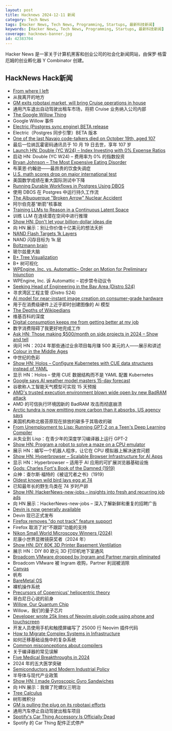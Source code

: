```yaml
---
layout: post
title: Hacknews 2024-12-11 新闻
category: Tech News
tags: [Hacker News, Tech News, Programming, Startups, 最新科技新闻]
keywords: [Hacker News, Tech News, Programming, Startups, 最新科技新闻]
coverage: hacknews-banner.jpg
id: 42383704
---
```


Hacker News 是一家关于计算机黑客和创业公司的社会化新闻网站，由保罗·格雷厄姆的创业孵化器 Y Combinator 创建。

## HackNews Hack新闻

- [From where I left](https://antirez.com/news/144)
- 从我离开的地方
- [GM exits robotaxi market, will bring Cruise operations in house](https://www.cnbc.com/2024/12/10/gm-halts-funding-of-robotaxi-development-by-cruise.html)
- 通用汽车退出自动驾驶出租车市场，将把 Cruise 业务纳入公司内部
- [The Google Willow Thing](https://scottaaronson.blog/?p=8525)
- Google Willow 事件
- [Electric (Postgres sync engine) BETA release](https://electric-sql.com/blog/2024/12/10/electric-beta-release)
- Electric（Postgres 同步引擎）BETA 版本
- [One of the last Navajo code-talkers died on October 19th, aged 107](https://www.economist.com/obituary/2024/12/05/john-kinsel-used-his-own-language-to-fool-the-japanese)
- 最后一位纳瓦霍密码通讯员于 10 月 19 日去世，享年 107 岁
- [Launch HN: Double (YC W24) – Index Investing with 0% Expense Ratios]()
- 启动 HN: Double (YC W24) – 费用率为 0% 的指数投资
- [Bryan Johnson – The Most Expensive Eating Disorder](https://desmolysium.com/bryan-johnson-the-worlds-most-expensive-eating-disorder/)
- 布莱恩·约翰逊——最昂贵的饮食失调症
- [U.S. math scores drop on major international test](https://www.chalkbeat.org/2024/12/04/timss-international-test-result-us-math-scores-decline-post-pandemic/)
- 美国数学成绩在重大国际测试中下降
- [Running Durable Workflows in Postgres Using DBOS](https://supabase.com/blog/durable-workflows-in-postgres-dbos)
- 使用 DBOS 在 Postgres 中运行持久工作流
- [The Albuquerque "Broken Arrow" Nuclear Accident](https://lflank.wordpress.com/2024/12/10/the-albuquerque-broken-arrow-nuclear-accident/)
- 阿尔伯克基“断箭”核事故
- [Training LLMs to Reason in a Continuous Latent Space](https://arxiv.org/abs/2412.06769)
- 训练 LLM 在连续潜在空间中进行推理
- [Show HN: Don't let your billion-dollar ideas die](https://ideaharbor.xyz)
- 向 HN 展示：别让你价值十亿美元的想法夭折
- [NAND Flash Targets 1k Layers](https://semiengineering.com/nand-flash-targets-1000-layers/)
- NAND 闪存目标为 1k 层
- [Boltzmann brain](https://en.wikipedia.org/wiki/Boltzmann_brain)
- 玻尔兹曼大脑
- [B+ Tree Visualization](https://www.cs.usfca.edu/~galles/visualization/BPlusTree.html)
- B+ 树可视化
- [WPEngine, Inc. vs. Automattic– Order on Motion for Preliminary Injunction](https://www.courtlistener.com/docket/69221176/64/wpengine-inc-v-automattic-inc/)
- WPEngine, Inc. 诉 Automattic – 初步禁令动议令
- [Seeking Head of Engineering in the Bay Area (Distro S24)](https://www.ycombinator.com/companies/distro/jobs/XGMjSPe-head-of-engineering)
- 寻求湾区工程主管 (Distro S24)
- [AI model for near-instant image creation on consumer-grade hardware](https://www.surrey.ac.uk/news/surrey-announces-worlds-first-ai-model-near-instant-image-creation-consumer-grade-hardware)
- 用于在消费级硬件上近乎即时创建图像的 AI 模型
- [The Depths of Wikipedians](https://asteriskmag.com/issues/08/the-depths-of-wikipedians)
- 维基百科的深度
- [Digital consumption keeps me from getting better at my job](http://sibervepunk.com/digital-consumption.html)
- 数字消费阻碍了我更好地完成工作
- [Ask HN: Those making $500/month on side projects in 2024 – Show and tell]()
- 询问 HN：2024 年那些通过业余项目每月赚 500 美元的人——展示和讲述
- [Colour in the Middle Ages](https://www.medievalists.net/2024/06/colour-middle-ages/)
- 中世纪的色彩
- [Show HN: Holos – Configure Kubernetes with CUE data structures instead of YAML](https://holos.run/docs/v1alpha5/tutorial/overview/)
- 显示 HN：Holos – 使用 CUE 数据结构而不是 YAML 配置 Kubernetes
- [Google says AI weather model masters 15-day forecast](https://phys.org/news/2024-12-google-ai-weather-masters-day.html)
- 谷歌称人工智能天气模型可实现 15 天预报
- [AMD's trusted execution environment blown wide open by new BadRAM attack](https://arstechnica.com/information-technology/2024/12/new-badram-attack-neuters-security-assurances-in-amd-epyc-processors/)
- AMD 的可信执行环境因新的 BadRAM 攻击而彻底崩溃
- [Arctic tundra is now emitting more carbon than it absorbs, US agency says](https://www.theguardian.com/world/2024/dec/10/arctic-tundra-carbon-shift)
- 美国机构称北极苔原现在排放的碳多于其吸收的碳
- [From Unemployment to Lisp: Running GPT-2 on a Teen's Deep Learning Compiler](https://github.com/hikettei/Caten)
- 从失业到 Lisp：在青少年的深度学习编译器上运行 GPT-2
- [Show HN: Program a robot to solve a maze on a CPU emulator](https://loreley.one/2024-12-wasm/)
- 展示 HN：编写一个机器人程序，让它在 CPU 模拟器上解决迷宫问题
- [Show HN: Hyperbrowser – Scalable Browser Infrastructure for AI Apps](https://www.hyperbrowser.ai/)
- 显示 HN：Hyperbrowser – 适用于 AI 应用的可扩展浏览器基础设施
- [Gods: Charles Fort's Book of the Damned (1919)](https://publicdomainreview.org/essay/charles-fort-and-the-book-of-the-damned/)
- 众神：查尔斯·福特的《被诅咒者之书》（1919）
- [Oldest known wild bird lays egg at 74](https://www.bbc.co.uk/news/articles/c86w9n4jlvwo)
- 已知最年长的野生鸟类在 74 岁时产卵
- [Show HN: HackerNews-new-jobs – insights into fresh and recurring job ads](https://github.com/nemanjam/hn-new-jobs)
- 向 HN 展示：HackerNews-new-jobs – 深入了解新鲜和重复的招聘广告
- [Devin is now generally available](https://www.cognition.ai/blog/devin-generally-available)
- Devin 现已正式发布
- [Firefox removes "do not track" feature support](https://windowsreport.com/mozilla-firefox-removes-do-not-track-feature-support-heres-what-it-means-for-your-privacy/)
- Firefox 取消了对“不跟踪”功能的支持
- [Nikon Small World Microscopy Winners (2024)](https://www.nikonsmallworld.com/galleries/2024-small-world-in-motion-competition)
- 尼康小世界显微镜获奖者（2024 年）
- [Show HN: DIY 80€ 3D Printer Basement Ventilation](https://hajo.me/blog/2024/12/07/diy-80eur-3d-printer-basement-ventilation/)
- 展示 HN：DIY 80 欧元 3D 打印机地下室通风
- [Broadcom VMware dropped by Ingram and Partner margin eliminated](https://old.reddit.com/r/vmware/comments/1h0pbzp/broadcom_vmware_dropped_by_ingram_and_partner/)
- Broadcom VMware 被 Ingram 收购，Partner 利润被消除
- [Canvas](https://openai.com/index/introducing-canvas/)
- 帆布
- [BareMetal OS](https://github.com/ReturnInfinity/BareMetal-OS)
- 裸机操作系统
- [Precursors of Copernicus' heliocentric theory](https://johncarlosbaez.wordpress.com/2024/12/07/martianus-capella/)
- 哥白尼日心说的前身
- [Willow, Our Quantum Chip](https://blog.google/technology/research/google-willow-quantum-chip/)
- Willow，我们的量子芯片
- [Developer wrote 25k lines of Neovim plugin code using phone and touchscreen](https://old.reddit.com/r/neovim/comments/1h7vhmg/bro_been_developing_his_2k_star_plugin_on_a/)
- 开发人员使用手机和触摸屏编写了 25000 行 Neovim 插件代码
- [How to Migrate Complex Systems in Infrastructure](https://kyle.cascade.family/posts/how-to-actually-migrate-complex-systems-in-infrastructure/)
- 如何迁移基础设施中的复杂系统
- [Common misconceptions about compilers](https://sbaziotis.com/compilers/common-misconceptions-about-compilers.html)
- 关于编译器的常见误解
- [Five Medical Breakthroughs in 2024](https://www.scientificdiscovery.dev/p/five-medical-breakthroughs-in-2024)
- 2024 年的五大医学突破
- [Semiconductors and Modern Industrial Policy](https://pubs.aeaweb.org/doi/pdfplus/10.1257/jep.38.4.81)
- 半导体与现代产业政策
- [Show HN: I made Gyroscopic Gyro Sandwiches](https://transistor-man.com/gyroscopic_gyros.html)
- 向 HN 展示：我做了陀螺仪三明治
- [Tree Calculus](https://treecalcul.us/)
- 树形微积分
- [GM is pulling the plug on its robotaxi efforts](https://www.cnn.com/2024/12/10/business/gm-general-motors-robotaxi/index.html)
- 通用汽车停止自动驾驶出租车项目
- [Spotify's Car Thing Accessory Is Officially Dead](https://www.macrumors.com/2024/12/10/spotify-car-thing-officially-dead/)
- Spotify 的 Car Thing 配件正式停产

